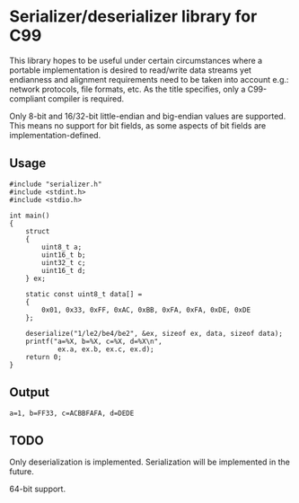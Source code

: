 Serializer/deserializer library for C99
=======================================

This library hopes to be useful under certain circumstances where a portable
implementation is desired to read/write data streams yet endianness and
alignment requirements need to be taken into account e.g.: network protocols,
file formats, etc. As the title specifies, only a C99-compliant compiler is
required.

Only 8-bit and 16/32-bit little-endian and big-endian values are supported.
This means no support for bit fields, as some aspects of bit fields are
implementation-defined.

Usage
------

```{c}
#include "serializer.h"
#include <stdint.h>
#include <stdio.h>

int main()
{
    struct
    {
        uint8_t a;
        uint16_t b;
        uint32_t c;
        uint16_t d;
    } ex;

    static const uint8_t data[] =
    {
        0x01, 0x33, 0xFF, 0xAC, 0xBB, 0xFA, 0xFA, 0xDE, 0xDE
    };

    deserialize("1/le2/be4/be2", &ex, sizeof ex, data, sizeof data);
    printf("a=%X, b=%X, c=%X, d=%X\n",
            ex.a, ex.b, ex.c, ex.d);
    return 0;
}
```
Output
------
`a=1, b=FF33, c=ACBBFAFA, d=DEDE`

TODO
----
Only deserialization is implemented. Serialization will be implemented in the future.

64-bit support.
